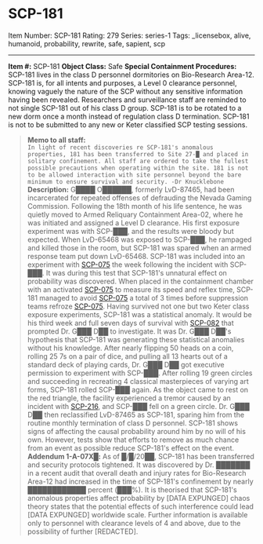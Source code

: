 # SCP-181
Item Number: SCP-181
Rating: 279
Series: series-1
Tags: _licensebox, alive, humanoid, probability, rewrite, safe, sapient, scp

---

**Item #:** SCP-181
**Object Class:** Safe
**Special Containment Procedures:** SCP-181 lives in the class D personnel dormitories on Bio-Research Area-12. SCP-181 is, for all intents and purposes, a Level 0 clearance personnel, knowing vaguely the nature of the SCP without any sensitive information having been revealed. Researchers and surveillance staff are reminded to not single SCP-181 out of his class D group. SCP-181 is to be rotated to a new dorm once a month instead of regulation class D termination. SCP-181 is not to be submitted to any new or Keter classified SCP testing sessions.
> **Memo to all staff:**  
>  `In light of recent discoveries re SCP-181's anomalous properties, 181 has been transferred to Site 27-█ and placed in solitary confinement. All staff are ordered to take the fullest possible precautions when operating within the site. 181 is not to be allowed interaction with site personnel beyond the bare minimum to ensure survival and security. -Dr Knucklebone`
**Description:** G████ O██████, formerly LvD-87465, had been incarcerated for repeated offenses of defrauding the Nevada Gaming Commission. Following the 18th month of his life sentence, he was quietly moved to Armed Reliquary Containment Area-02, where he was initiated and assigned a Level D clearance. His first exposure experiment was with SCP-███, and the results were bloody but expected. When LvD-65468 was exposed to SCP-███, he rampaged and killed those in the room, but SCP-181 was spared when an armed response team put down LvD-65468.
SCP-181 was included into an experiment with [SCP-075](/scp-075) the week following the incident with SCP-███. It was during this test that SCP-181's unnatural effect on probability was discovered. When placed in the containment chamber with an activated [SCP-075](/scp-075) to measure its speed and reflex time, SCP-181 managed to avoid [SCP-075](/scp-075) a total of 3 times before suppression teams refroze [SCP-075](/scp-075).
Having survived not one but two Keter class exposure experiments, SCP-181 was a statistical anomaly. It would be his third week and full seven days of survival with [SCP-082](/scp-082) that prompted Dr. G███ D██ to investigate.
It was Dr. G███ D██'s hypothesis that SCP-181 was generating these statistical anomalies without his knowledge. After nearly flipping 50 heads on a coin, rolling 25 7s on a pair of dice, and pulling all 13 hearts out of a standard deck of playing cards, Dr. G███ D██ got executive permission to experiment with SCP-███. After rolling 19 green circles and succeeding in recreating 4 classical masterpieces of varying art forms, SCP-181 rolled SCP-███ again. As the object came to rest on the red triangle, the facility experienced a tremor caused by an incident with [SCP-216](/scp-216), and SCP-███ fell on a green circle. Dr. G███ D██ then reclassified LvD-87465 as SCP-181, sparing him from the routine monthly termination of class D personnel.
SCP-181 shows signs of affecting the causal probability around him by no will of his own. However, tests show that efforts to remove as much chance from an event as possible reduce SCP-181's effect on the event.
**Addendum 1-A-07X█:** As of █/█/20██, SCP-181 has been transferred and security protocols tightened. It was discovered by Dr. ███████ in a recent audit that overall death and injury rates for Bio-Research Area-12 had increased in the time of SCP-181's confinement by nearly ████████████ percent (███%). It is theorised that SCP-181's anomalous properties affect probability by [DATA EXPUNGED] chaos theory states that the potential effects of such interference could lead [DATA EXPUNGED] worldwide scale. Further information is available only to personnel with clearance levels of 4 and above, due to the possibility of further [REDACTED].